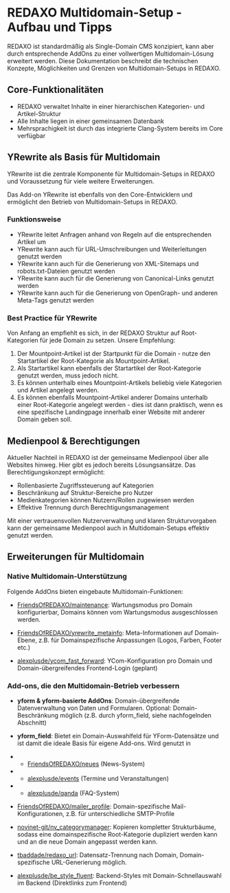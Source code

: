 # REDAXO Multidomain-Setup - Aufbau und Tipps

REDAXO ist standardmäßig als Single-Domain CMS konzipiert, kann aber durch entsprechende AddOns zu einer vollwertigen Multidomain-Lösung erweitert werden. Diese Dokumentation beschreibt die technischen Konzepte, Möglichkeiten und Grenzen von Multidomain-Setups in REDAXO.

## Core-Funktionalitäten

* REDAXO verwaltet Inhalte in einer hierarchischen Kategorien- und Artikel-Struktur
* Alle Inhalte liegen in einer gemeinsamen Datenbank
* Mehrsprachigkeit ist durch das integrierte Clang-System bereits im Core verfügbar

## YRewrite als Basis für Multidomain

YRewrite ist die zentrale Komponente für Multidomain-Setups in REDAXO und Voraussetzung für viele weitere Erweiterungen.

Das Add-on YRewrite ist ebenfalls von den Core-Entwicklern und ermöglicht den Betrieb von Multidomain-Setups in REDAXO.

### Funktionsweise

* YRewrite leitet Anfragen anhand von Regeln auf die entsprechenden Artikel um
* YRewrite kann auch für URL-Umschreibungen und Weiterleitungen genutzt werden
* YRewrite kann auch für die Generierung von XML-Sitemaps und robots.txt-Dateien genutzt werden
* YRewrite kann auch für die Generierung von Canonical-Links genutzt werden
* YRewrite kann auch für die Generierung von OpenGraph- und anderen Meta-Tags genutzt werden

### Best Practice für YRewrite

Von Anfang an empfiehlt es sich, in der REDAXO Struktur auf Root-Kategorien für jede Domain zu setzen. Unsere Empfehlung:

1. Der Mountpoint-Artikel ist der Startpunkt für die Domain - nutze den Startartikel der Root-Kategorie als Mountpoint-Artikel.
2. Als Startartikel kann ebenfalls der Startartikel der Root-Kategorie genutzt werden, muss jedoch nicht.
3. Es können unterhalb eines Mountpoint-Artikels beliebig viele Kategorien und Artikel angelegt werden.
4. Es können ebenfalls Mountpoint-Artikel anderer Domains unterhalb einer Root-Kategorie angelegt werden - dies ist dann praktisch, wenn es eine spezifische Landingpage innerhalb einer Website mit anderer Domain geben soll.

## Medienpool & Berechtigungen

Aktueller Nachteil in REDAXO ist der gemeinsame Medienpool über alle Websites hinweg. Hier gibt es jedoch bereits Lösungsansätze. Das Berechtigungskonzept ermöglicht:

* Rollenbasierte Zugriffssteuerung auf Kategorien
* Beschränkung auf Struktur-Bereiche pro Nutzer
* Medienkategorien können Nutzern/Rollen zugewiesen werden
* Effektive Trennung durch Berechtigungsmanagement

Mit einer vertrauensvollen Nutzerverwaltung und klaren Strukturvorgaben kann der gemeinsame Medienpool auch in Multidomain-Setups effektiv genutzt werden.

## Erweiterungen für Multidomain

### Native Multidomain-Unterstützung

Folgende AddOns bieten eingebaute Multidomain-Funktionen:

* [FriendsOfREDAXO/maintenance](https://github.com/FriendsOfREDAXO/maintenance): Wartungsmodus pro Domain konfigurierbar, Domains können vom Wartungsmodus ausgeschlossen werden.

* [FriendsOfREDAXO/yrewrite_metainfo](https://github.com/FriendsOfREDAXO/yrewrite_metainfo): Meta-Informationen auf Domain-Ebene, z.B. für Domainspezifische Anpassungen (Logos, Farben, Footer etc.)

* [alexplusde/ycom_fast_forward](https://github.com/alexplusde/ycom_fast_forward): YCom-Konfiguration pro Domain und Domain-übergreifendes Frontend-Login (geplant)

### Add-ons, die den Multidomain-Betrieb verbessern

* **yform & yform-basierte AddOns**: Domain-übergreifende Datenverwaltung von Daten und Formularen. Optional: Domain-Beschränkung möglich (z.B. durch yform_field, siehe nachfogelnden Abschnitt)

* **yform_field**: Bietet ein Domain-Auswahlfeld für YForm-Datensätze und ist damit die ideale Basis für eigene Add-ons. Wird genutzt in
* * [FriendsOfREDAXO/neues](https://github.com/FriendsOfREDAXO/neues) (News-System)
* * [alexplusde/events](https://github.com/alexplusde/events) (Termine und Veranstaltungen)
* * [alexplusde/qanda](https://github.com/alexplusde/qanda) (FAQ-System)

* [FriendsOfREDAXO/mailer_profile](https://github.com/FriendsOfREDAXO/mailer_profile): Domain-spezifische Mail-Konfigurationen, z.B. für unterschiedliche SMTP-Profile

* [novinet-git/nv_categorymanager](https://github.com/novinet-git/nv_categorymanager): Kopieren kompletter Strukturbäume, sodass eine domainspezifische Root-Kategorie dupliziert werden kann und an die neue Domain angepasst werden kann.

* [tbaddade/redaxo_url](https://github.com/tbaddade/redaxo_url): Datensatz-Trennung nach Domain, Domain-spezifische URL-Generierung möglich.

* [alexplusde/be_style_fluent](https://github.com/alexplusde/be_style_fluent): Backend-Styles mit Domain-Schnellauswahl im Backend (Direktlinks zum Frontend)
